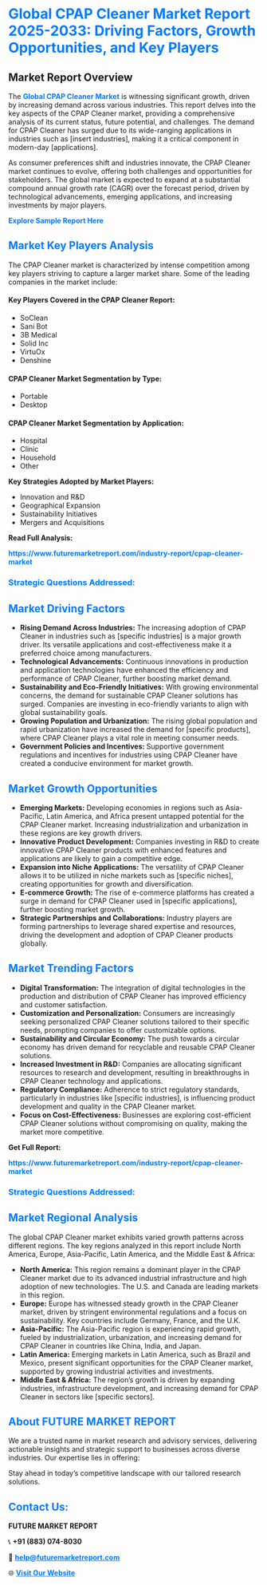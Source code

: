 <h1 style="color: #007BFF;">Global CPAP Cleaner Market Report 2025-2033: Driving Factors, Growth Opportunities, and Key Players</h1>

<section id="overview">
<h2>Market Report Overview</h2>
<p>The <a href="https://www.futuremarketreport.com/industry-report/cpap-cleaner-market" style="color: #007BFF; text-decoration: none;"><strong>Global CPAP Cleaner Market</strong></a> is witnessing significant growth, driven by increasing demand across various industries. This report delves into the key aspects of the CPAP Cleaner market, providing a comprehensive analysis of its current status, future potential, and challenges. The demand for CPAP Cleaner has surged due to its wide-ranging applications in industries such as [insert industries], making it a critical component in modern-day [applications].</p>
<p>As consumer preferences shift and industries innovate, the CPAP Cleaner market continues to evolve, offering both challenges and opportunities for stakeholders. The global market is expected to expand at a substantial compound annual growth rate (CAGR) over the forecast period, driven by technological advancements, emerging applications, and increasing investments by major players.</p>
</section>

<section id="overview">
<p><a href="https://www.futuremarketreport.com/request-sample/reportId=77348" style="color: #007BFF; text-decoration: none;"><strong>Explore Sample Report Here</strong></a></p>
</section>

<section id="key-players">
<h2 style="color: #007BFF;">Market Key Players Analysis</h2>
<p>The CPAP Cleaner market is characterized by intense competition among key players striving to capture a larger market share. Some of the leading companies in the market include:</p>
<h4>Key Players Covered in the CPAP Cleaner Report:</h4>
<ul><li>SoClean</li><li>Sani Bot</li><li>3B Medical</li><li>Solid Inc</li><li>VirtuOx</li><li>Denshine</li></ul>
<h4>CPAP Cleaner Market Segmentation by Type:</h4>
<ul><li>Portable</li><li>Desktop</li></ul>

<h4>CPAP Cleaner Market Segmentation by Application:</h4>
<ul><li>Hospital</li><li>Clinic</li><li>Household</li><li>Other</li></ul>
<p><strong>Key Strategies Adopted by Market Players:</strong></p>
<ul>
<li>Innovation and R&D</li>
<li>Geographical Expansion</li>
<li>Sustainability Initiatives</li>
<li>Mergers and Acquisitions</li>
</ul>
</section>

<section>
<p><strong>Read Full Analysis: </strong></p><a href="https://www.futuremarketreport.com/industry-report/cpap-cleaner-market" style="color: #007BFF; text-decoration: none;"><strong>https://www.futuremarketreport.com/industry-report/cpap-cleaner-market</strong></a>
<h3 style="color: #007BFF;">Strategic Questions Addressed:</h3>
</section>

<section id="driving-factors">
<h2 style="color: #007BFF;">Market Driving Factors</h2>
<ul>
<li><strong>Rising Demand Across Industries:</strong> The increasing adoption of CPAP Cleaner in industries such as [specific industries] is a major growth driver. Its versatile applications and cost-effectiveness make it a preferred choice among manufacturers.</li>
<li><strong>Technological Advancements:</strong> Continuous innovations in production and application technologies have enhanced the efficiency and performance of CPAP Cleaner, further boosting market demand.</li>
<li><strong>Sustainability and Eco-Friendly Initiatives:</strong> With growing environmental concerns, the demand for sustainable CPAP Cleaner solutions has surged. Companies are investing in eco-friendly variants to align with global sustainability goals.</li>
<li><strong>Growing Population and Urbanization:</strong> The rising global population and rapid urbanization have increased the demand for [specific products], where CPAP Cleaner plays a vital role in meeting consumer needs.</li>
<li><strong>Government Policies and Incentives:</strong> Supportive government regulations and incentives for industries using CPAP Cleaner have created a conducive environment for market growth.</li>
</ul>
</section>

<section id="growth-opportunities">
<h2 style="color: #007BFF;">Market Growth Opportunities</h2>
<ul>
<li><strong>Emerging Markets:</strong> Developing economies in regions such as Asia-Pacific, Latin America, and Africa present untapped potential for the CPAP Cleaner market. Increasing industrialization and urbanization in these regions are key growth drivers.</li>
<li><strong>Innovative Product Development:</strong> Companies investing in R&D to create innovative CPAP Cleaner products with enhanced features and applications are likely to gain a competitive edge.</li>
<li><strong>Expansion into Niche Applications:</strong> The versatility of CPAP Cleaner allows it to be utilized in niche markets such as [specific niches], creating opportunities for growth and diversification.</li>
<li><strong>E-commerce Growth:</strong> The rise of e-commerce platforms has created a surge in demand for CPAP Cleaner used in [specific applications], further boosting market growth.</li>
<li><strong>Strategic Partnerships and Collaborations:</strong> Industry players are forming partnerships to leverage shared expertise and resources, driving the development and adoption of CPAP Cleaner products globally.</li>
</ul>
</section>

<section id="trending-factors">
<h2 style="color: #007BFF;">Market Trending Factors</h2>
<ul>
<li><strong>Digital Transformation:</strong> The integration of digital technologies in the production and distribution of CPAP Cleaner has improved efficiency and customer satisfaction.</li>
<li><strong>Customization and Personalization:</strong> Consumers are increasingly seeking personalized CPAP Cleaner solutions tailored to their specific needs, prompting companies to offer customizable options.</li>
<li><strong>Sustainability and Circular Economy:</strong> The push towards a circular economy has driven demand for recyclable and reusable CPAP Cleaner solutions.</li>
<li><strong>Increased Investment in R&D:</strong> Companies are allocating significant resources to research and development, resulting in breakthroughs in CPAP Cleaner technology and applications.</li>
<li><strong>Regulatory Compliance:</strong> Adherence to strict regulatory standards, particularly in industries like [specific industries], is influencing product development and quality in the CPAP Cleaner market.</li>
<li><strong>Focus on Cost-Effectiveness:</strong> Businesses are exploring cost-efficient CPAP Cleaner solutions without compromising on quality, making the market more competitive.</li>
</ul>
</section>

<section>
<p><strong>Get Full Report: </strong></p><a href="https://www.futuremarketreport.com/industry-report/cpap-cleaner-market" style="color: #007BFF; text-decoration: none;"><strong>https://www.futuremarketreport.com/industry-report/cpap-cleaner-market</strong></a>
<h3 style="color: #007BFF;">Strategic Questions Addressed:</h3>
</section>


<section id="regional-analysis">
<h2 style="color: #007BFF;">Market Regional Analysis</h2>
<p>The global CPAP Cleaner market exhibits varied growth patterns across different regions. The key regions analyzed in this report include North America, Europe, Asia-Pacific, Latin America, and the Middle East & Africa:</p>
<ul>
<li><strong>North America:</strong> This region remains a dominant player in the CPAP Cleaner market due to its advanced industrial infrastructure and high adoption of new technologies. The U.S. and Canada are leading markets in this region.</li>
<li><strong>Europe:</strong> Europe has witnessed steady growth in the CPAP Cleaner market, driven by stringent environmental regulations and a focus on sustainability. Key countries include Germany, France, and the U.K.</li>
<li><strong>Asia-Pacific:</strong> The Asia-Pacific region is experiencing rapid growth, fueled by industrialization, urbanization, and increasing demand for CPAP Cleaner in countries like China, India, and Japan.</li>
<li><strong>Latin America:</strong> Emerging markets in Latin America, such as Brazil and Mexico, present significant opportunities for the CPAP Cleaner market, supported by growing industrial activities and investments.</li>
<li><strong>Middle East & Africa:</strong> The region’s growth is driven by expanding industries, infrastructure development, and increasing demand for CPAP Cleaner in sectors like [specific sectors].</li>
</ul>
</section>

<footer>
<h2 style="color: #007BFF;">About FUTURE MARKET REPORT</h2>
<p>We are a trusted name in market research and advisory services, delivering actionable insights and strategic support to businesses across diverse industries. Our expertise lies in offering:</p>

<p>Stay ahead in today’s competitive landscape with our tailored research solutions.</p>

<h2 style="color: #007BFF;">Contact Us:</h2>
<p><strong>FUTURE MARKET REPORT</strong></p>
<p>📞 <strong>+91 (883) 074-8030</strong></p>
<p>📧 <strong><a href="mailto:help@futuremarketreport.com" style="color: #007BFF;">help@futuremarketreport.com</a></strong></p>
<p>🌐 <strong><a href="https://www.futuremarketreport.com/" style="color: #007BFF;">Visit Our Website</a></strong></p>
</footer>